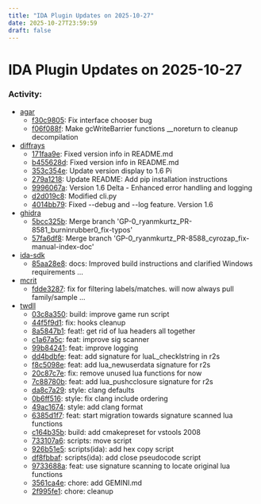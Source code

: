 ```yaml
---
title: "IDA Plugin Updates on 2025-10-27"
date: 2025-10-27T23:59:59
draft: false
---
```


# IDA Plugin Updates on 2025-10-27

### Activity:
  - [agar](https://github.com/junron/agar)
    - [f30c9805](https://github.com/junron/agar/commit/f30c98057192396c3141160a4a505317959bc6e5): Fix interface chooser bug
    - [f06f088f](https://github.com/junron/agar/commit/f06f088f9333002a84141615432adf192ab4b312): Make gcWriteBarrier functions __noreturn to cleanup decompilation
  - [diffrays](https://github.com/pwnfuzz/diffrays)
    - [171faa9e](https://github.com/pwnfuzz/diffrays/commit/171faa9ed98ef3645163ac44b822cfc0c02f5e6e): Fixed version info in README.md
    - [b455628d](https://github.com/pwnfuzz/diffrays/commit/b455628d25859897468ff1dea2e7cc7f5aa0418d): Fixed version info in README.md
    - [353c354e](https://github.com/pwnfuzz/diffrays/commit/353c354e8bf5be5ac4803540eada58c8044547bd): Update version display to 1.6 Pi
    - [279a1218](https://github.com/pwnfuzz/diffrays/commit/279a12180c9f9c471651f34f48dea001fc608c04): Update README: Add pip installation instructions
    - [9996067a](https://github.com/pwnfuzz/diffrays/commit/9996067a7604c7dcc1ec188bbb7da050f9d1d296): Version 1.6 Delta - Enhanced error handling and logging
    - [d2d019c8](https://github.com/pwnfuzz/diffrays/commit/d2d019c864e91fe54ce543f1685baa4ee96305b4): Modified cli.py
    - [4014bb79](https://github.com/pwnfuzz/diffrays/commit/4014bb79bb8723d7228d13d7b306af65cc57451a): Fixed --debug and --log feature. Version 1.6
  - [ghidra](https://github.com/NationalSecurityAgency/ghidra)
    - [5bcc325b](https://github.com/NationalSecurityAgency/ghidra/commit/5bcc325bfa222acbd7445b6bbd83e3c90d27bb56): Merge branch 'GP-0_ryanmkurtz_PR-8581_burninrubber0_fix-typos'
    - [57fa6df8](https://github.com/NationalSecurityAgency/ghidra/commit/57fa6df80370d120f527af928e3fea3c80c524e6): Merge branch 'GP-0_ryanmkurtz_PR-8588_cyrozap_fix-manual-index-doc'
  - [ida-sdk](https://github.com/HexRaysSA/ida-sdk)
    - [85aa28e8](https://github.com/HexRaysSA/ida-sdk/commit/85aa28e8a455d995308b417d101671495e14fb2a): docs: Improved build instructions and clarified Windows requirements …
  - [mcrit](https://github.com/danielplohmann/mcrit)
    - [fdde3287](https://github.com/danielplohmann/mcrit/commit/fdde3287475514454967b86566f982b17ba7e89f): fix for filtering labels/matches. will now always pull family/sample …
  - [twdll](https://github.com/bukowa/twdll)
    - [03c8a350](https://github.com/bukowa/twdll/commit/03c8a35063f3eb1a515085bb64613b078ba0ba95): build: improve game run script
    - [44f5f9d1](https://github.com/bukowa/twdll/commit/44f5f9d1864464eefcaaf4d1adda80ae9ffbb9c5): fix: hooks cleanup
    - [8a5847b1](https://github.com/bukowa/twdll/commit/8a5847b1af40076ad5c7e14434410bd636cb7c43): feat!: get rid of lua headers all together
    - [c1a67a5c](https://github.com/bukowa/twdll/commit/c1a67a5cee1e3967b6ceb727a0769fc00c65895f): feat: improve sig scanner
    - [99b84241](https://github.com/bukowa/twdll/commit/99b84241428e4361f21c69546df46da11ee03395): feat: improve logging
    - [dd4bdbfe](https://github.com/bukowa/twdll/commit/dd4bdbfe7635837bdae6ec9f49fad80e24d0901c): feat: add signature for luaL_checklstring in r2s
    - [f8c5098e](https://github.com/bukowa/twdll/commit/f8c5098e859735777c77869f01ac776bc66040d5): feat: add lua_newuserdata signature for r2s
    - [20c87c7e](https://github.com/bukowa/twdll/commit/20c87c7eaa8c2abc1ccca04bc3fe79f812b413b1): fix: remove unused lua functions for now
    - [7c88780b](https://github.com/bukowa/twdll/commit/7c88780b4416c18b1b146294ee19f25bcb9865c1): feat: add lua_pushcclosure signature for r2s
    - [da8c7a29](https://github.com/bukowa/twdll/commit/da8c7a2939fba6c5bc0958d6a3de8c07e52e7734): style: clang defaults
    - [0b6ff516](https://github.com/bukowa/twdll/commit/0b6ff516f0a6db25e1010e6a1360ccbe7521e68f): style: fix clang include ordering
    - [49ac1674](https://github.com/bukowa/twdll/commit/49ac16748d9ab6dbe704b1256428f0b08e42db06): style: add clang format
    - [6385d1f7](https://github.com/bukowa/twdll/commit/6385d1f7223b310ecedc657a284816ba03f2587c): feat: start migration towards signature scanned lua functions
    - [c164b35b](https://github.com/bukowa/twdll/commit/c164b35b314e44f9bb33f4b460ee35a31405ab7d): build: add cmakepreset for vstools 2008
    - [733107a6](https://github.com/bukowa/twdll/commit/733107a6403626c7015dfc25abdd77daf02034b3): scripts: move script
    - [926b51e5](https://github.com/bukowa/twdll/commit/926b51e5ed4680275dd8be538a891e2935e77e6b): scripts(ida): add hex copy script
    - [df8fbbaf](https://github.com/bukowa/twdll/commit/df8fbbaf2c863ec1a0bec4655b3b7531f4700b26): scripts(ida): add close pseudocode script
    - [9733688a](https://github.com/bukowa/twdll/commit/9733688af1ff6be7642fcf4477562b61a4bdad92): feat: use signature scanning to locate original lua functions
    - [3561ca4e](https://github.com/bukowa/twdll/commit/3561ca4e8be4313df21e144ebeef40d1ea0e91f6): chore: add GEMINI.md
    - [2f995fe1](https://github.com/bukowa/twdll/commit/2f995fe102781560b4fe797757c2f4154f784aec): chore: cleanup
